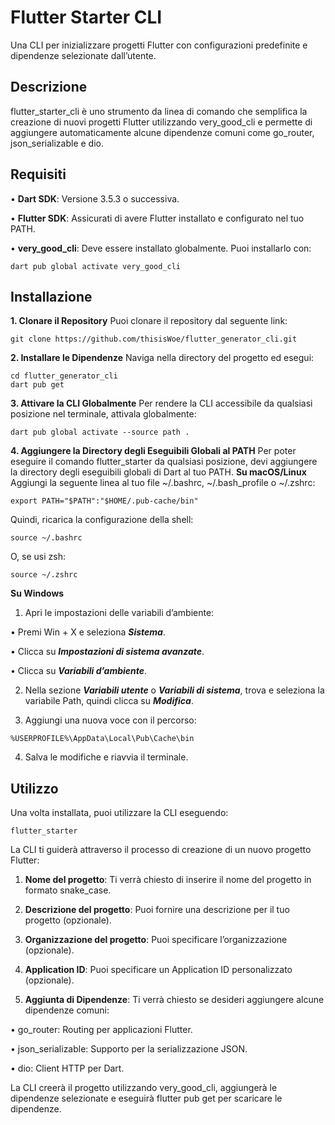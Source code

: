 # **Flutter Starter CLI**

Una CLI per inizializzare progetti Flutter con configurazioni predefinite e dipendenze selezionate dall’utente.


## **Descrizione**

flutter_starter_cli è uno strumento da linea di comando che semplifica la creazione di nuovi progetti Flutter utilizzando very_good_cli e permette di aggiungere automaticamente alcune dipendenze comuni come go_router, json_serializable e dio.

## **Requisiti**

•  **Dart SDK**: Versione 3.5.3 o successiva.

•  **Flutter SDK**: Assicurati di avere Flutter installato e configurato nel tuo PATH.

•  **very_good_cli**: Deve essere installato globalmente. Puoi installarlo con:

```
dart pub global activate very_good_cli
```

## **Installazione**

**1. Clonare il Repository**
Puoi clonare il repository dal seguente link:
```
git clone https://github.com/thisisWoe/flutter_generator_cli.git
```
**2. Installare le Dipendenze**
Naviga nella directory del progetto ed esegui:
```
cd flutter_generator_cli
dart pub get
```
**3. Attivare la CLI Globalmente**
Per rendere la CLI accessibile da qualsiasi posizione nel terminale, attivala globalmente:
```
dart pub global activate --source path .
```
**4. Aggiungere la Directory degli Eseguibili Globali al PATH**
Per poter eseguire il comando flutter_starter da qualsiasi posizione, devi aggiungere la directory degli eseguibili globali di Dart al tuo PATH.
**Su macOS/Linux**
Aggiungi la seguente linea al tuo file ~/.bashrc, ~/.bash_profile o ~/.zshrc:
```
export PATH="$PATH":"$HOME/.pub-cache/bin"
```
Quindi, ricarica la configurazione della shell:
```
source ~/.bashrc
```
O, se usi zsh:
```
source ~/.zshrc
```
**Su Windows**
1.  Apri le impostazioni delle variabili d’ambiente:

•  Premi Win + X e seleziona ***Sistema***.

•  Clicca su ***Impostazioni di sistema avanzate***.

•  Clicca su ***Variabili d’ambiente***.

2.  Nella sezione ***Variabili utente*** o ***Variabili di sistema***, trova e seleziona la variabile Path, quindi clicca su ***Modifica***.

3.  Aggiungi una nuova voce con il percorso:
```
%USERPROFILE%\AppData\Local\Pub\Cache\bin
```
4.  Salva le modifiche e riavvia il terminale.

## **Utilizzo**
Una volta installata, puoi utilizzare la CLI eseguendo:
```
flutter_starter
```
La CLI ti guiderà attraverso il processo di creazione di un nuovo progetto Flutter:

1. **Nome del progetto**: Ti verrà chiesto di inserire il nome del progetto in formato snake_case.

2. **Descrizione del progetto**: Puoi fornire una descrizione per il tuo progetto (opzionale).

3. **Organizzazione del progetto**: Puoi specificare l’organizzazione (opzionale).

4. **Application ID**: Puoi specificare un Application ID personalizzato (opzionale).

5. **Aggiunta di Dipendenze**: Ti verrà chiesto se desideri aggiungere alcune dipendenze comuni:

•  go_router: Routing per applicazioni Flutter.

•  json_serializable: Supporto per la serializzazione JSON.

•  dio: Client HTTP per Dart.

La CLI creerà il progetto utilizzando very_good_cli, aggiungerà le dipendenze selezionate e eseguirà flutter pub get per scaricare le dipendenze.